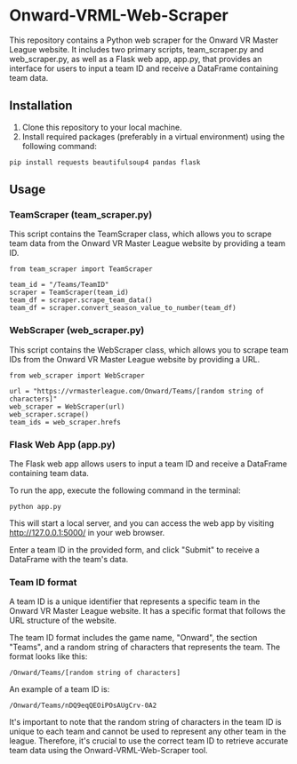 # Onward-VRML-Web-Scraper
This repository contains a Python web scraper for the Onward VR Master League website. It includes two primary scripts, team_scraper.py and web_scraper.py, as well as a Flask web app, app.py, that provides an interface for users to input a team ID and receive a DataFrame containing team data.

## Installation
1. Clone this repository to your local machine.
1. Install required packages (preferably in a virtual environment) using the following command:
```
pip install requests beautifulsoup4 pandas flask
```
## Usage
### TeamScraper (team_scraper.py)
This script contains the TeamScraper class, which allows you to scrape team data from the Onward VR Master League website by providing a team ID.

```
from team_scraper import TeamScraper

team_id = "/Teams/TeamID"
scraper = TeamScraper(team_id)
team_df = scraper.scrape_team_data()
team_df = scraper.convert_season_value_to_number(team_df)
```
### WebScraper (web_scraper.py)
This script contains the WebScraper class, which allows you to scrape team IDs from the Onward VR Master League website by providing a URL.
```
from web_scraper import WebScraper

url = "https://vrmasterleague.com/Onward/Teams/[random string of characters]"
web_scraper = WebScraper(url)
web_scraper.scrape()
team_ids = web_scraper.hrefs
```
### Flask Web App (app.py)
The Flask web app allows users to input a team ID and receive a DataFrame containing team data.

To run the app, execute the following command in the terminal:
```
python app.py
```
This will start a local server, and you can access the web app by visiting http://127.0.0.1:5000/ in your web browser.

Enter a team ID in the provided form, and click "Submit" to receive a DataFrame with the team's data.

### Team ID format
A team ID is a unique identifier that represents a specific team in the Onward VR Master League website. It has a specific format that follows the URL structure of the website.

The team ID format includes the game name, "Onward", the section "Teams", and a random string of characters that represents the team. The format looks like this:

```
/Onward/Teams/[random string of characters]
```
An example of a team ID is:

```
/Onward/Teams/nDQ9eqQEOiPOsAUgCrv-0A2
```
It's important to note that the random string of characters in the team ID is unique to each team and cannot be used to represent any other team in the league. Therefore, it's crucial to use the correct team ID to retrieve accurate team data using the Onward-VRML-Web-Scraper tool.

